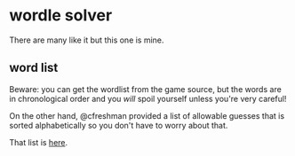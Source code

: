 # wordle solver

There are many like it but this one is mine.

## word list

Beware: you can get the wordlist from the game source, but the words
are in chronological order and you _will_ spoil yourself unless you're
very careful!

On the other hand, @cfreshman provided a list of allowable guesses
that is sorted alphabetically so you don't have to worry about that.

That list is [here](https://gist.githubusercontent.com/cfreshman/cdcdf777450c5b5301e439061d29694c/raw/975d5100d91ddfe87d99dcee1f01170a43520ea0/wordle-allowed-guesses.txt).
